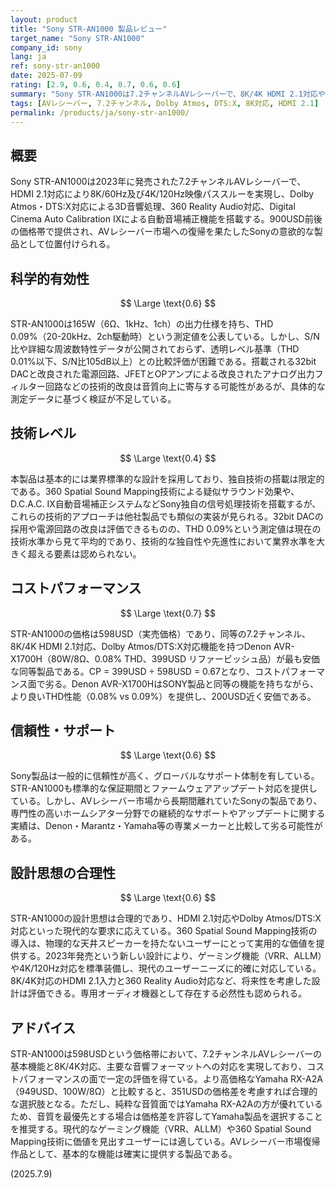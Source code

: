 ```yaml
---
layout: product
title: "Sony STR-AN1000 製品レビュー"
target_name: "Sony STR-AN1000"
company_id: sony
lang: ja
ref: sony-str-an1000
date: 2025-07-09
rating: [2.9, 0.6, 0.4, 0.7, 0.6, 0.6]
summary: "Sony STR-AN1000は7.2チャンネルAVレシーバーで、8K/4K HDMI 2.1対応やDolby Atmos、DTS:X対応という基本的な機能を提供するが、測定性能・技術レベル・コストパフォーマンスの面で厳しい評価となる。"
tags: [AVレシーバー, 7.2チャンネル, Dolby Atmos, DTS:X, 8K対応, HDMI 2.1]
permalink: /products/ja/sony-str-an1000/
---
```


## 概要

Sony STR-AN1000は2023年に発売された7.2チャンネルAVレシーバーで、HDMI 2.1対応により8K/60Hz及び4K/120Hz映像パススルーを実現し、Dolby Atmos・DTS:X対応による3D音響処理、360 Reality Audio対応、Digital Cinema Auto Calibration IXによる自動音場補正機能を搭載する。900USD前後の価格帯で提供され、AVレシーバー市場への復帰を果たしたSonyの意欲的な製品として位置付けられる。

## 科学的有効性

$$ \Large \text{0.6} $$

STR-AN1000は165W（6Ω、1kHz、1ch）の出力仕様を持ち、THD 0.09%（20-20kHz、2ch駆動時）という測定値を公表している。しかし、S/N比や詳細な周波数特性データが公開されておらず、透明レベル基準（THD 0.01%以下、S/N比105dB以上）との比較評価が困難である。搭載される32bit DACと改良された電源回路、JFETとOPアンプによる改良されたアナログ出力フィルター回路などの技術的改良は音質向上に寄与する可能性があるが、具体的な測定データに基づく検証が不足している。

## 技術レベル

$$ \Large \text{0.4} $$

本製品は基本的には業界標準的な設計を採用しており、独自技術の搭載は限定的である。360 Spatial Sound Mapping技術による疑似サラウンド効果や、D.C.A.C. IX自動音場補正システムなどSony独自の信号処理技術を搭載するが、これらの技術的アプローチは他社製品でも類似の実装が見られる。32bit DACの採用や電源回路の改良は評価できるものの、THD 0.09%という測定値は現在の技術水準から見て平均的であり、技術的な独自性や先進性において業界水準を大きく超える要素は認められない。

## コストパフォーマンス

$$ \Large \text{0.7} $$

STR-AN1000の価格は598USD（実売価格）であり、同等の7.2チャンネル、8K/4K HDMI 2.1対応、Dolby Atmos/DTS:X対応機能を持つDenon AVR-X1700H（80W/8Ω、0.08% THD、399USD リファービッシュ品）が最も安価な同等製品である。CP = 399USD ÷ 598USD = 0.67となり、コストパフォーマンス面で劣る。Denon AVR-X1700HはSONY製品と同等の機能を持ちながら、より良いTHD性能（0.08% vs 0.09%）を提供し、200USD近く安価である。

## 信頼性・サポート

$$ \Large \text{0.6} $$

Sony製品は一般的に信頼性が高く、グローバルなサポート体制を有している。STR-AN1000も標準的な保証期間とファームウェアアップデート対応を提供している。しかし、AVレシーバー市場から長期間離れていたSonyの製品であり、専門性の高いホームシアター分野での継続的なサポートやアップデートに関する実績は、Denon・Marantz・Yamaha等の専業メーカーと比較して劣る可能性がある。

## 設計思想の合理性

$$ \Large \text{0.6} $$

STR-AN1000の設計思想は合理的であり、HDMI 2.1対応やDolby Atmos/DTS:X対応といった現代的な要求に応えている。360 Spatial Sound Mapping技術の導入は、物理的な天井スピーカーを持たないユーザーにとって実用的な価値を提供する。2023年発売という新しい設計により、ゲーミング機能（VRR、ALLM）や4K/120Hz対応を標準装備し、現代のユーザーニーズに的確に対応している。8K/4K対応のHDMI 2.1入力と360 Reality Audio対応など、将来性を考慮した設計は評価できる。専用オーディオ機器として存在する必然性も認められる。

## アドバイス

STR-AN1000は598USDという価格帯において、7.2チャンネルAVレシーバーの基本機能と8K/4K対応、主要な音響フォーマットへの対応を実現しており、コストパフォーマンスの面で一定の評価を得ている。より高価格なYamaha RX-A2A（949USD、100W/8Ω）と比較すると、351USDの価格差を考慮すれば合理的な選択肢となる。ただし、純粋な音質面ではYamaha RX-A2Aの方が優れているため、音質を最優先とする場合は価格差を許容してYamaha製品を選択することを推奨する。現代的なゲーミング機能（VRR、ALLM）や360 Spatial Sound Mapping技術に価値を見出すユーザーには適している。AVレシーバー市場復帰作品として、基本的な機能は確実に提供する製品である。

(2025.7.9)